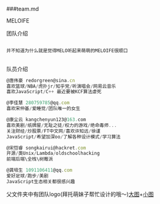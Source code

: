 ###team.md   
  
MELOIFE  
  
团队介绍  
```javascript  
  
并不知道为什么就是觉得MELO听起来萌萌的MELOIFE很顺口  
  
```
  
队员介绍
```javascript
@唐伟豪 redorgreen@sina.cn  
喜欢篮球/NBA/虎扑jr/知乎党/听演唱会/网易云音乐  
喜欢JavaScript/C++ 最近要被KCF算法虐死  
```
  
```javascript
@李佳慧 280759785@qq.com  
喜欢宋仲基/爱睡觉/团队唯一的女生
```
  
```javascript
@康尘云 kangchenyun123@163.com  
喜欢美剧/纸牌屋/无耻之徒/权力的游戏/绝命毒师...  
关注财经/炒股票/FT中文网/喜欢许知远/徐谨  
JavaScript/希望加深oo/了解各种设计模式/学习算法
```
  
```javascript
@宋恺睿 songkairui@hackret.com  
开源/类Unix/Lambda/oldschoolhacking  
前端后端\全栈\树莓派
```
  
```javascript
@龚培生 1091106411@qq.com  
爱好足球/跑步/美剧  
JavaScript生态相关都很感兴趣
```
  
父文件夹中有团队logo(拜托萌妹子帮忙设计的哦～)[大图](https://github.com/meloalright/BAIDUIFE/tree/master/PHASE03/80.png)+[小图](https://github.com/meloalright/BAIDUIFE/tree/master/PHASE03/249x249.png)